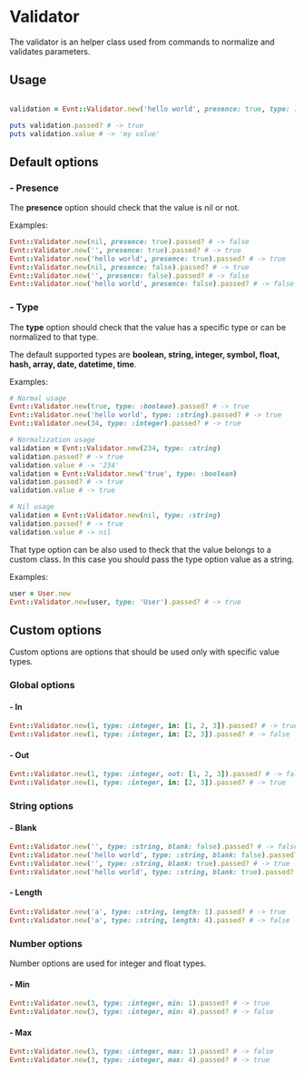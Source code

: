# Validator

The validator is an helper class used from commands to normalize and validates parameters.

## Usage

```ruby

validation = Evnt::Validator.new('hello world', presence: true, type: :string)

puts validation.passed? # -> true
puts validation.value # -> 'my value'
```

## Default options

### - Presence

The **presence** option should check that the value is nil or not.

Examples:

```ruby
Evnt::Validator.new(nil, presence: true).passed? # -> false
Evnt::Validator.new('', presence: true).passed? # -> true
Evnt::Validator.new('hello world', presence: true).passed? # -> true
Evnt::Validator.new(nil, presence: false).passed? # -> true
Evnt::Validator.new('', presence: false).passed? # -> false
Evnt::Validator.new('hello world', presence: false).passed? # -> false
```

### - Type

The **type** option should check that the value has a specific type or can be normalized to that type.

The default supported types are **boolean, string, integer, symbol, float, hash, array, date, datetime, time**.

Examples:

```ruby
# Normal usage
Evnt::Validator.new(true, type: :boolean).passed? # -> true
Evnt::Validator.new('hello world', type: :string).passed? # -> true
Evnt::Validator.new(34, type: :integer).passed? # -> true

# Normalization usage
validation = Evnt::Validator.new(234, type: :string)
validation.passed? # -> true
validation.value # -> '234'
validation = Evnt::Validator.new('true', type: :boolean)
validation.passed? # -> true
validation.value # -> true

# Nil usage
validation = Evnt::Validator.new(nil, type: :string)
validation.passed? # -> true
validation.value # -> nil
```

That type option can be also used to theck that the value belongs to a custom class. In this case you should pass the type option value as a string.

Examples:

```ruby
user = User.new
Evnt::Validator.new(user, type: 'User').passed? # -> true
```

## Custom options

Custom options are options that should be used only with specific value types.

### Global options

#### - In

```ruby
Evnt::Validator.new(1, type: :integer, in: [1, 2, 3]).passed? # -> true
Evnt::Validator.new(1, type: :integer, in: [2, 3]).passed? # -> false
```

#### - Out

```ruby
Evnt::Validator.new(1, type: :integer, out: [1, 2, 3]).passed? # -> false
Evnt::Validator.new(1, type: :integer, in: [2, 3]).passed? # -> true
```

### String options

#### - Blank

```ruby
Evnt::Validator.new('', type: :string, blank: false).passed? # -> false
Evnt::Validator.new('hello world', type: :string, blank: false).passed? # -> true
Evnt::Validator.new('', type: :string, blank: true).passed? # -> true
Evnt::Validator.new('hello world', type: :string, blank: true).passed? # -> false
```

#### - Length

```ruby
Evnt::Validator.new('a', type: :string, length: 1).passed? # -> true
Evnt::Validator.new('a', type: :string, length: 4).passed? # -> false
```

### Number options

Number options are used for integer and float types.

#### - Min

```ruby
Evnt::Validator.new(3, type: :integer, min: 1).passed? # -> true
Evnt::Validator.new(3, type: :integer, min: 4).passed? # -> false
```

#### - Max

```ruby
Evnt::Validator.new(3, type: :integer, max: 1).passed? # -> false
Evnt::Validator.new(3, type: :integer, max: 4).passed? # -> true
```